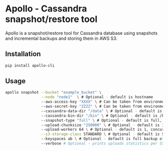 Apollo - Cassandra snapshot/restore tool
========================================

Apollo is a snapshot/restore tool for Cassandra database using snapshots and incremental backups and storing them in AWS S3.

Installation
------------
``` bash
pip install apollo-cli
```

Usage
-----
``` bash
apollo snapshot --bucket "example_bucket" \
                --node "node1"  \ # Optional - default is hostname
                --aws-access-key "XXXX" \ # Can be taken from environment variable AWS_ACCESS_KEY_ID
                --aws-secret-key "ZZZZ" \ # Can be taken from environment variable AWS_SECRET_ACCESS_KEY
                --cassandra-data-dir "/data" \ # Optional - default is /var/lib/cassandra/data
                --cassandra-bin-dir "/bin" \ # Optional - default is /bin
                --snapshot-type "full" \ # Optional - default is full, options are full/incremental
                --upload-chunksize "250000" \ # Optional - default is 10, multipart upload chunks (bytes) \ 
                --upload-workers 64 \ # Optional - default is 1, concurrent threads for uploading \
                --s3-storage-class STANDARD \ # Optional - default is STANDARD, use other classes for reducing costs (e.g. STANDARD_IA)
                --keyspaces ab \ # Optional - default is full backup of all keyspaces
                --verbose # Optional - prints uploads statistics per SSTable

```
